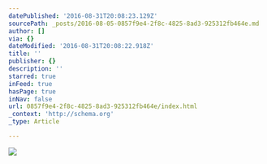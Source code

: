 ```yaml
---
datePublished: '2016-08-31T20:08:23.129Z'
sourcePath: _posts/2016-08-05-0857f9e4-2f8c-4825-8ad3-925312fb464e.md
author: []
via: {}
dateModified: '2016-08-31T20:08:22.918Z'
title: ''
publisher: {}
description: ''
starred: true
inFeed: true
hasPage: true
inNav: false
url: 0857f9e4-2f8c-4825-8ad3-925312fb464e/index.html
_context: 'http://schema.org'
_type: Article

---
```

![](https://the-grid-user-content.s3-us-west-2.amazonaws.com/54baef98-ea26-43fb-8743-74c6d2b01a64.jpg)